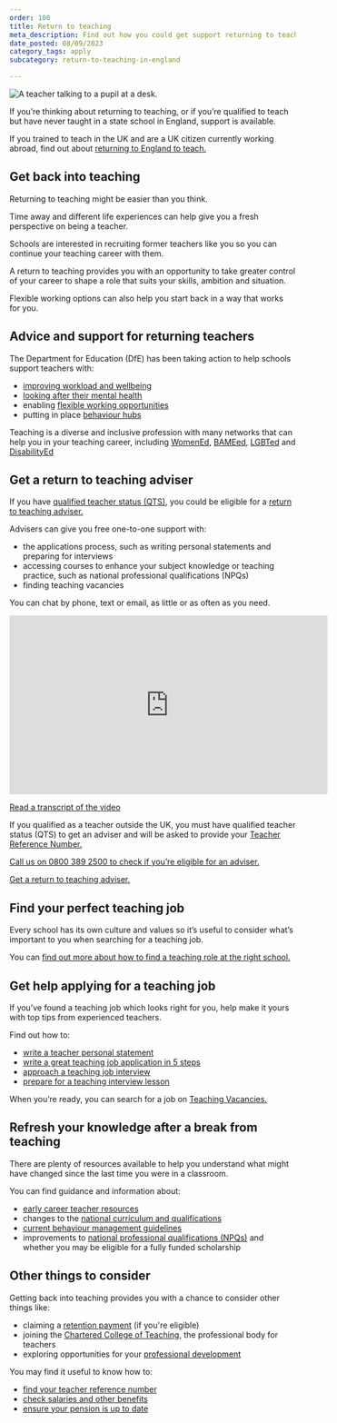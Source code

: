 ```yaml
---
order: 100
title: Return to teaching
meta_description: Find out how you could get support returning to teaching, including how to get free, one-to-one guidance from a return to teaching adviser.
date_posted: 08/09/2023
category_tags: apply
subcategory: return-to-teaching-in-england

---
```


![A teacher talking to a pupil at a desk.](/content-assets/jobseeker-guides/return_to_teaching_cropped_4978-800x300.jpg)

If you’re thinking about returning to teaching, or if you’re qualified to teach but have never taught in a state school in England, support is available.

If you trained to teach in the UK and are a UK citizen currently working abroad, find out about [returning to England to teach.](https://teaching-vacancies.campaign.gov.uk/return-to-england-after-teaching-overseas/)

## Get back into teaching
Returning to teaching might be easier than you think.

Time away and different life experiences can help give you a fresh perspective on being a teacher.

Schools are interested in recruiting former teachers like you so you can continue your teaching career with them.

A return to teaching provides you with an opportunity to take greater control of your career to shape a role that suits your skills, ambition and situation.

Flexible working options can also help you start back in a way that works for you.

## Advice and support for returning teachers

The Department for Education (DfE) has been taking action to help schools support teachers with:

* [improving workload and wellbeing](https://www.gov.uk/guidance/improve-workload-and-wellbeing-for-school-staff)
* [looking after their mental health](https://www.gov.uk/guidance/education-staff-wellbeing-charter)
* enabling [flexible working opportunities](https://www.gov.uk/government/collections/flexible-working-resources-for-teachers-and-schools) 
* putting in place [behaviour hubs](https://behaviourhubs.co.uk/)

Teaching is a diverse and inclusive profession with many networks that can help you in your teaching career, including [WomenEd](https://womened.com/), [BAMEed](https://www.bameednetwork.com/), [LGBTed](https://lgbted.uk/) and [DisabilityEd](https://twitter.com/disability_ed)

## Get a return to teaching adviser
If you have [qualified teacher status (QTS)](https://www.gov.uk/guidance/qualified-teacher-status-qts), you could be eligible for a [return to teaching adviser.](https://getintoteaching.education.gov.uk/landing/return-to-teaching-advisers)

Advisers can give you free one-to-one support with:

  * the applications process, such as writing personal statements and preparing for interviews
  * accessing courses to enhance your subject knowledge or teaching practice, such as national professional qualifications (NPQs)
  * finding teaching vacancies

You can chat by phone, text or email, as little or as often as you need.

<iframe width="560" height="315" src="https://www.youtube.com/embed/2NrLm_XId4k" title="YouTube video player" frameborder="0" allow="accelerometer; autoplay; clipboard-write; encrypted-media; gyroscope; picture-in-picture; web-share" allowfullscreen></iframe>

[Read a transcript of the video](https://teaching-vacancies.campaign.gov.uk/what-does-a-return-to-teaching-adviser-do-video-transcript)

If you qualified as a teacher outside the UK, you must have qualified teacher status (QTS) to get an adviser and will be asked to provide your [Teacher Reference Number.](https://www.gov.uk/guidance/teacher-reference-number-trn)

[Call us on 0800 389 2500 to check if you’re eligible for an adviser.](tel:08003892500)

[Get a return to teaching adviser.](https://getintoteaching.education.gov.uk/landing/return-to-teaching-advisers)

## Find your perfect teaching job
Every school has its own culture and values so it’s useful to consider what’s important to you when searching for a teaching job.

You can [find out more about how to find a teaching role at the right school.](https://teaching-vacancies.campaign.gov.uk/find-a-teaching-role-at-the-right-school/)

## Get help applying for a teaching job

If you’ve found a teaching job which looks right for you, help make it yours with top tips from experienced teachers.

Find out how to:

  * [write a teacher personal statement](https://teaching-vacancies.service.gov.uk/jobseeker-guides/how-to-write-teacher-personal-statement)
  * [write a great teaching job application in 5 steps](https://teaching-vacancies.campaign.gov.uk/get-help-applying-for-teacher-jobs/write-a-great-teaching-job-application/)
  * [approach a teaching job interview](https://teaching-vacancies.campaign.gov.uk/get-help-applying-for-teacher-jobs/how-to-approach-a-teaching-job-interview/)
  * [prepare for a teaching interview lesson](https://teaching-vacancies.campaign.gov.uk/get-help-applying-for-teacher-jobs/prepare-for-a-teaching-interview-lesson/)

When you’re ready, you can search for a job on [Teaching Vacancies.](https://teaching-vacancies.service.gov.uk/)

## Refresh your knowledge after a break from teaching

There are plenty of resources available to help you understand what might have changed since the last time you were in a classroom.

You can find guidance and information about:

  * [early career teacher resources](https://support-for-early-career-teachers.education.gov.uk/)
  * changes to the [national curriculum and qualifications](https://www.gov.uk/topic/schools-colleges-childrens-services/curriculum-qualifications)
  * [current behaviour management guidelines](https://www.gov.uk/government/publications/behaviour-and-discipline-in-schools)
  * improvements to [national professional qualifications (NPQs)](https://www.gov.uk/government/publications/national-professional-qualifications-npqs-reforms/national-professional-qualifications-npqs-reforms) and whether you may be eligible for a fully funded scholarship

## Other things to consider

Getting back into teaching provides you with a chance to consider other things like:

  * claiming a [retention payment](https://www.gov.uk/government/collections/additional-payments-for-teaching-eligibility-and-payment-details) (if you're eligible)
  * joining the [Chartered College of Teaching](https://chartered.college/), the professional body for teachers
  * exploring opportunities for your [professional development](https://www.gov.uk/education/teacher-training-and-professional-development) 

You may find it useful to know how to:

  * [find your teacher reference number](https://www.gov.uk/guidance/teacher-reference-number-trn) 
  * [check salaries and other benefits](https://getintoteaching.education.gov.uk/salaries-and-benefits)
  * [ensure your pension is up to date](https://www.teacherspensions.co.uk/members/working-life/deferring-your-pension/return-to-pensionable-service.aspx)